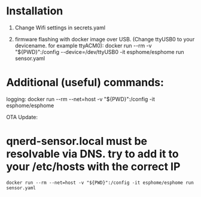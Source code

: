 Installation
============

1. Change Wifi settings in secrets.yaml

2. firmware flashing with docker image over USB. (Change ttyUSB0 to your devicename. for example ttyACM0):
	docker run --rm -v "${PWD}":/config --device=/dev/ttyUSB0 -it esphome/esphome run sensor.yaml


Additional (useful) commands:
=============================

logging:
	docker run --rm --net=host -v "${PWD}":/config -it esphome/esphome

OTA Update:
#  qnerd-sensor.local must be resolvable via DNS. try to add it to your /etc/hosts with the correct IP
	docker run --rm --net=host -v "${PWD}":/config -it esphome/esphome run sensor.yaml

